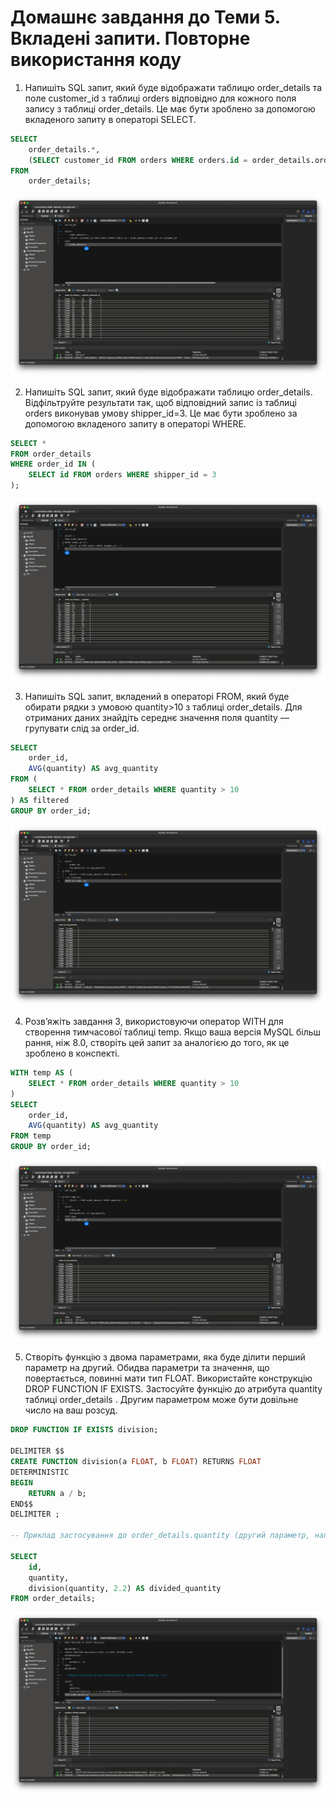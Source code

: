 # Домашнє завдання до Теми 5. Вкладені запити. Повторне використання коду

1. Напишіть SQL запит, який буде відображати таблицю order_details та поле customer_id з таблиці orders відповідно для кожного поля запису з таблиці order_details.
Це має бути зроблено за допомогою вкладеного запиту в операторі SELECT.
```SQL 
SELECT 
    order_details.*,
    (SELECT customer_id FROM orders WHERE orders.id = order_details.order_id) AS customer_id
FROM 
    order_details; 
```
![1.png](1.png)

2. Напишіть SQL запит, який буде відображати таблицю order_details. Відфільтруйте результати так, щоб відповідний запис із таблиці orders виконував умову shipper_id=3.
Це має бути зроблено за допомогою вкладеного запиту в операторі WHERE.
```SQL 
SELECT *
FROM order_details
WHERE order_id IN (
    SELECT id FROM orders WHERE shipper_id = 3
);
```
![2.png](2.png)

3. Напишіть SQL запит, вкладений в операторі FROM, який буде обирати рядки з умовою quantity>10 з таблиці order_details. Для отриманих даних знайдіть середнє значення поля quantity — групувати слід за order_id.
```SQL 
SELECT 
    order_id,
    AVG(quantity) AS avg_quantity
FROM (
    SELECT * FROM order_details WHERE quantity > 10
) AS filtered
GROUP BY order_id;
```
![3.png](3.png)


4. Розв’яжіть завдання 3, використовуючи оператор WITH для створення тимчасової таблиці temp. Якщо ваша версія MySQL більш рання, ніж 8.0, створіть цей запит за аналогією до того, як це зроблено в конспекті.
```SQL 
WITH temp AS (
    SELECT * FROM order_details WHERE quantity > 10
)
SELECT 
    order_id,
    AVG(quantity) AS avg_quantity
FROM temp
GROUP BY order_id;
```
![4.png](4.png)


5. Створіть функцію з двома параметрами, яка буде ділити перший параметр на другий. Обидва параметри та значення, що повертається, повинні мати тип FLOAT.
Використайте конструкцію DROP FUNCTION IF EXISTS. Застосуйте функцію до атрибута quantity таблиці order_details . Другим параметром може бути довільне число на ваш розсуд.
```SQL 
DROP FUNCTION IF EXISTS division;

DELIMITER $$
CREATE FUNCTION division(a FLOAT, b FLOAT) RETURNS FLOAT
DETERMINISTIC
BEGIN
    RETURN a / b;
END$$
DELIMITER ;

-- Приклад застосування до order_details.quantity (другий параметр, наприклад, 2.2):

SELECT 
    id,
    quantity,
    division(quantity, 2.2) AS divided_quantity
FROM order_details;
```
![5.png](5.png)